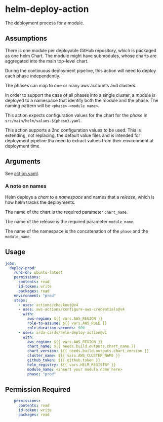 # helm-deploy-action

The deployment process for a module.

## Assumptions

There is one module per deployable GitHub repository, which is packaged as one helm Chart.
The module might have submodules, whose charts are aggregated into the main top-level chart.

During the continuous deployment pipeline, this action will need to deploy each phase independently.

The phases can map to one or many aws accounts and clusters.

In order to support the case of all phases into a single cluster, a module is deployed to a namespace that identify both the module and the phase.
The naming pattern will be `<phase>-<module name>`.

This action expects configuration values for the chart for the *phase* in `src/main/helm/values-${phase}.yaml`.

This action supports a 2nd configuration values to be used. This is extending, not replacing, the default value files and is
intended for deployment pipeline tha need to extract values from their environment at deployment time.

## Arguments

See [action.yaml](action.yaml).

### A note on names

Helm deploys a *chart* to a *namespace* and names that a *release*, which is how helm tracks the deployments.

The name of the chart is the required parameter `chart_name`.

The name of the release is the required parameter `module_name`.

The name of the namespace is the concatenation of the `phase` and the `module_name`.

## Usage

```yaml
jobs:
  deploy-prod:
    runs-on: ubuntu-latest
    permissions:
      contents: read
      id-token: write
      packages: read
    environment: "prod"
    steps:
      - uses: actions/checkout@v4
      - uses: aws-actions/configure-aws-credentials@v4
        with:
          aws-region: ${{ vars.AWS_REGION }}
          role-to-assume: ${{ vars.AWS_ROLE }}
          role-duration-seconds: 900
      - uses: arda-cards/helm-deploy-action@v1
        with:
          aws_region: ${{ vars.AWS_REGION }}
          chart_name: ${{ needs.build.outputs.chart_name }}
          chart_version: ${{ needs.build.outputs.chart_version }}
          cluster_name: ${{ vars.AWS_CLUSTER_NAME }}
          github_token: ${{ github.token }}
          helm_registry: ${{ vars.HELM_REGISTRY }}
          module_name: <insert your module name here>
          phase: "prod"
```

## Permission Required

```yaml
    permissions:
      contents: read
      id-token: write
      packages: read
```
